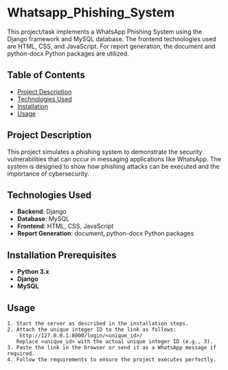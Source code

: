 # Whatsapp_Phishing_System
This project/task implements a WhatsApp Phishing System using the Django framework and MySQL database. The frontend technologies used are HTML, CSS, and JavaScript. For report generation, the document and python-docx Python packages are utilized.

## Table of Contents
- [Project Description](#project-description)
- [Technologies Used](#technologies-used)
- [Installation](#installation)
- [Usage](#usage)    


## Project Description
This project simulates a phishing system to demonstrate the security vulnerabilities that can occur in messaging applications like WhatsApp. The system is designed to show how phishing attacks can be executed and the importance of cybersecurity.

## Technologies Used
  - **Backend**: Django
  - **Database**: MySQL
  - **Frontend**: HTML, CSS, JavaScript
  - **Report Generation**: document, python-docx Python packages

## Installation Prerequisites
  - **Python 3.x**
  - **Django**
  - **MySQL**

## Usage
    1. Start the server as described in the installation steps.
    2. Attach the unique integer ID to the link as follows:
        http://127.0.0.1:8000/login/<unique_id>/
       Replace <unique_id> with the actual unique integer ID (e.g., 3).
    3. Paste the link in the browser or send it as a WhatsApp message if required.
    4. Follow the requirements to ensure the project executes perfectly.
